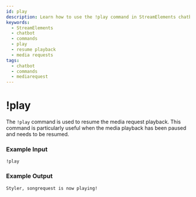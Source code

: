 ```yaml
---
id: play 
description: Learn how to use the !play command in StreamElements chatbot to resume paused media playback during your live streams.
keywords:
  - StreamElements
  - chatbot
  - commands
  - play
  - resume playback
  - media requests
tags:
  - chatbot
  - commands
  - mediarequest
---
```

# !play

The `!play` command is used to resume the media request playback. This command is particularly useful when the media playback has been paused and needs to be resumed.

### Example Input

```
!play
```

### Example Output

```
Styler, songrequest is now playing! 
```
